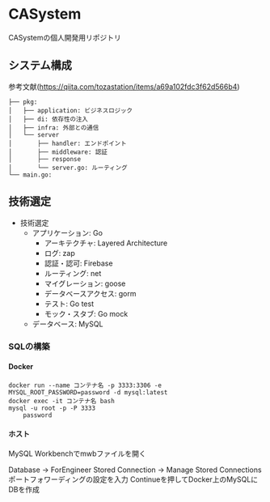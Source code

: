 # CASystem
CASystemの個人開発用リポジトリ

## システム構成
参考文献(https://qiita.com/tozastation/items/a69a102fdc3f62d566b4)

```
├── pkg:
│   ├── application: ビジネスロジック
│   ├── di: 依存性の注入
│   ├── infra: 外部との通信
│   └── server
│       ├── handler: エンドポイント
│       ├── middleware: 認証
│       ├── response
│       └── server.go: ルーティング
└── main.go: 
```

## 技術選定

- 技術選定
    - アプリケーション: Go
        - アーキテクチャ: Layered Architecture
        - ログ: zap
        - 認証・認可: Firebase
        - ルーティング: net
        - マイグレーション: goose
        - データベースアクセス: gorm
        - テスト: Go test
        - モック・スタブ: Go mock
    - データベース: MySQL


### SQLの構築

#### Docker
```
docker run --name コンテナ名 -p 3333:3306 -e MYSQL_ROOT_PASSWORD=password -d mysql:latest
docker exec -it コンテナ名 bash
mysql -u root -p -P 3333
    password
```

#### ホスト
MySQL Workbenchでmwbファイルを開く

Database -> ForEngineer
Stored Connection -> Manage Stored Connections
ポートフォワーディングの設定を入力
Continueを押してDocker上のMySQLにDBを作成
